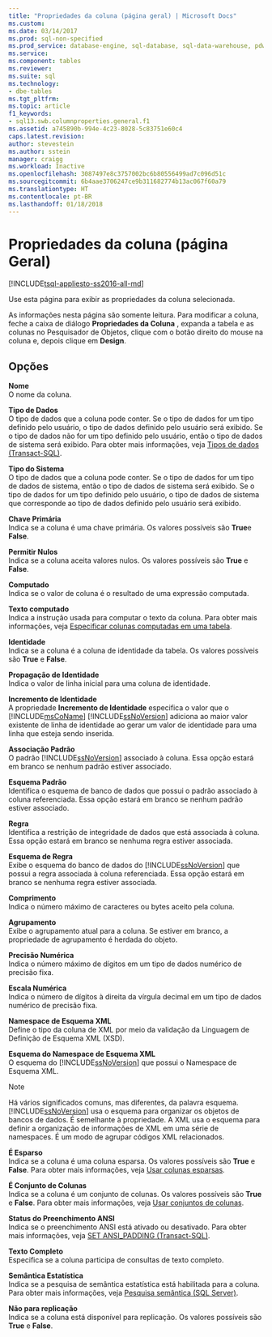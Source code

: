 ```yaml
---
title: "Propriedades da coluna (página geral) | Microsoft Docs"
ms.custom: 
ms.date: 03/14/2017
ms.prod: sql-non-specified
ms.prod_service: database-engine, sql-database, sql-data-warehouse, pdw
ms.service: 
ms.component: tables
ms.reviewer: 
ms.suite: sql
ms.technology:
- dbe-tables
ms.tgt_pltfrm: 
ms.topic: article
f1_keywords:
- sql13.swb.columnproperties.general.f1
ms.assetid: a745890b-994e-4c23-8028-5c83751e60c4
caps.latest.revision: 
author: stevestein
ms.author: sstein
manager: craigg
ms.workload: Inactive
ms.openlocfilehash: 3087497e8c3757002bc6b80556499ad7c096d51c
ms.sourcegitcommit: 6b4aae3706247ce9b311682774b13ac067f60a79
ms.translationtype: HT
ms.contentlocale: pt-BR
ms.lasthandoff: 01/18/2018
---
```

# <a name="column-properties-general-page"></a>Propriedades da coluna (página Geral)
[!INCLUDE[tsql-appliesto-ss2016-all-md](../../includes/tsql-appliesto-ss2016-all-md.md)]

  Use esta página para exibir as propriedades da coluna selecionada.  
  
 As informações nesta página são somente leitura. Para modificar a coluna, feche a caixa de diálogo **Propriedades da Coluna** , expanda a tabela e as colunas no Pesquisador de Objetos, clique com o botão direito do mouse na coluna e, depois clique em **Design**.  
  
## <a name="options"></a>Opções  
 **Nome**  
 O nome da coluna.  
  
 **Tipo de Dados**  
 O tipo de dados que a coluna pode conter. Se o tipo de dados for um tipo definido pelo usuário, o tipo de dados definido pelo usuário será exibido. Se o tipo de dados não for um tipo definido pelo usuário, então o tipo de dados de sistema será exibido. Para obter mais informações, veja [Tipos de dados &#40;Transact-SQL&#41;](../../t-sql/data-types/data-types-transact-sql.md).  
  
 **Tipo do Sistema**  
 O tipo de dados que a coluna pode conter. Se o tipo de dados for um tipo de dados de sistema, então o tipo de dados de sistema será exibido. Se o tipo de dados for um tipo definido pelo usuário, o tipo de dados de sistema que corresponde ao tipo de dados definido pelo usuário será exibido.  
  
 **Chave Primária**  
 Indica se a coluna é uma chave primária. Os valores possíveis são **True**e **False**.  
  
 **Permitir Nulos**  
 Indica se a coluna aceita valores nulos. Os valores possíveis são **True** e **False**.  
  
 **Computado**  
 Indica se o valor de coluna é o resultado de uma expressão computada.  
  
 **Texto computado**  
 Indica a instrução usada para computar o texto da coluna. Para obter mais informações, veja [Especificar colunas computadas em uma tabela](../../relational-databases/tables/specify-computed-columns-in-a-table.md).  
  
 **Identidade**  
 Indica se a coluna é a coluna de identidade da tabela. Os valores possíveis são **True** e **False**.  
  
 **Propagação de Identidade**  
 Indica o valor de linha inicial para uma coluna de identidade.  
  
 **Incremento de Identidade**  
 A propriedade **Incremento de Identidade** especifica o valor que o [!INCLUDE[msCoName](../../includes/msconame-md.md)] [!INCLUDE[ssNoVersion](../../includes/ssnoversion-md.md)] adiciona ao maior valor existente de linha de identidade ao gerar um valor de identidade para uma linha que esteja sendo inserida.  
  
 **Associação Padrão**  
 O padrão [!INCLUDE[ssNoVersion](../../includes/ssnoversion-md.md)] associado à coluna. Essa opção estará em branco se nenhum padrão estiver associado.  
  
 **Esquema Padrão**  
 Identifica o esquema de banco de dados que possui o padrão associado à coluna referenciada. Essa opção estará em branco se nenhum padrão estiver associado.  
  
 **Regra**  
 Identifica a restrição de integridade de dados que está associada à coluna. Essa opção estará em branco se nenhuma regra estiver associada.  
  
 **Esquema de Regra**  
 Exibe o esquema do banco de dados do [!INCLUDE[ssNoVersion](../../includes/ssnoversion-md.md)] que possui a regra associada à coluna referenciada. Essa opção estará em branco se nenhuma regra estiver associada.  
  
 **Comprimento**  
 Indica o número máximo de caracteres ou bytes aceito pela coluna.  
  
 **Agrupamento**  
 Exibe o agrupamento atual para a coluna. Se estiver em branco, a propriedade de agrupamento é herdada do objeto.  
  
 **Precisão Numérica**  
 Indica o número máximo de dígitos em um tipo de dados numérico de precisão fixa.  
  
 **Escala Numérica**  
 Indica o número de dígitos à direita da vírgula decimal em um tipo de dados numérico de precisão fixa.  
  
 **Namespace de Esquema XML**  
 Define o tipo da coluna de XML por meio da validação da Linguagem de Definição de Esquema XML (XSD).  
  
 **Esquema do Namespace de Esquema XML**  
 O esquema do [!INCLUDE[ssNoVersion](../../includes/ssnoversion-md.md)] que possui o Namespace de Esquema XML.  
  
> [!NOTE]  
>  Há vários significados comuns, mas diferentes, da palavra esquema. [!INCLUDE[ssNoVersion](../../includes/ssnoversion-md.md)] usa o esquema para organizar os objetos de bancos de dados. É semelhante à propriedade. A XML usa o esquema para definir a organização de informações de XML em uma série de namespaces. É um modo de agrupar códigos XML relacionados.  
  
 **É Esparso**  
 Indica se a coluna é uma coluna esparsa. Os valores possíveis são **True** e **False**. Para obter mais informações, veja [Usar colunas esparsas](../../relational-databases/tables/use-sparse-columns.md).  
  
 **É Conjunto de Colunas**  
 Indica se a coluna é um conjunto de colunas. Os valores possíveis são **True** e **False**. Para obter mais informações, veja [Usar conjuntos de colunas](../../relational-databases/tables/use-column-sets.md).  
  
 **Status do Preenchimento ANSI**  
 Indica se o preenchimento ANSI está ativado ou desativado. Para obter mais informações, veja [SET ANSI_PADDING &#40;Transact-SQL&#41;](../../t-sql/statements/set-ansi-padding-transact-sql.md).  
  
 **Texto Completo**  
 Especifica se a coluna participa de consultas de texto completo.  
  
 **Semântica Estatística**  
 Indica se a pesquisa de semântica estatística está habilitada para a coluna. Para obter mais informações, veja [Pesquisa semântica &#40;SQL Server&#41;](../../relational-databases/search/semantic-search-sql-server.md).  
  
 **Não para replicação**  
 Indica se a coluna está disponível para replicação. Os valores possíveis são **True** e **False**.  
  
  
